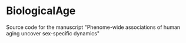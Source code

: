 # BiologicalAge
Source code for the manuscript "Phenome-wide associations of human aging uncover sex-specific dynamics"
